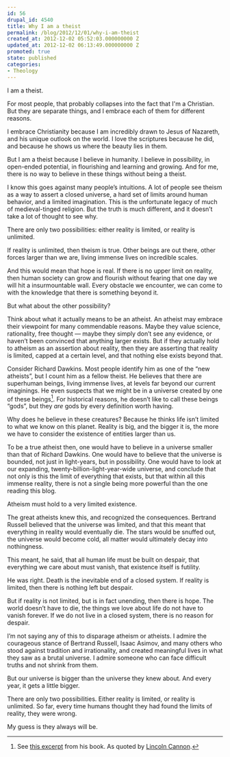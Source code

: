 ```yaml
---
id: 56
drupal_id: 4540
title: Why I am a theist
permalink: /blog/2012/12/01/why-i-am-theist
created_at: 2012-12-02 05:52:03.000000000 Z
updated_at: 2012-12-02 06:13:49.000000000 Z
promoted: true
state: published
categories:
- Theology
---
```

I am a theist. 

For most people, that probably collapses into the fact that I'm a Christian. But they are separate things, and I embrace each of them for different reasons. 

I embrace Christianity because I am incredibly drawn to Jesus of Nazareth, and his unique outlook on the world. I love the scriptures because he did, and because he shows us where the beauty lies in them. 

But I am a theist because I believe in humanity. I believe in possibility, in open-ended potential, in flourishing and learning and growing. And for me, there is no way to believe in these things without being a theist. 

I know this goes against many people’s intuitions. A lot of people see theism as a way to assert a closed universe, a hard set of limits around human behavior, and a limited imagination. This is the unfortunate legacy of much of medieval-tinged religion. But the truth is much different, and it doesn’t take a lot of thought to see why. 

There are only two possibilities: either reality is limited, or reality is unlimited.

If reality is unlimited, then theism is true. Other beings are out there, other forces larger than we are, living immense lives on incredible scales. 

And this would mean that hope is real. If there is no upper limit on reality, then human society can grow and flourish without fearing that one day we will hit a insurmountable wall. Every obstacle we encounter, we can come to with the knowledge that there is something beyond it.

But what about the other possibility?

Think about what it actually means to be an atheist. An atheist may embrace their viewpoint for many commendable reasons. Maybe they value science, rationality, free thought — maybe they simply don’t see any evidence, or haven’t been convinced that anything larger exists. But if they actually hold to atheism as an assertion about reality, then they are asserting that reality is limited, capped at a certain level, and that nothing else exists beyond that. 

Consider Richard Dawkins. Most people identify him as one of the “new atheists”, but I count him as a fellow theist. He believes that there are superhuman beings, living immense lives, at levels far beyond our current imaginings. He even suspects that we might be in a universe created by one of these beings[^1]. For historical reasons, he doesn’t like to call these beings “gods”, but they *are* gods by every definition worth having. 

Why does he believe in these creatures? Because he thinks life isn’t limited to what we know on this planet. Reality is big, and the bigger it is, the more we have to consider the existence of entities larger than us. 

To be a true atheist then, one would have to believe in a universe smaller than that of Richard Dawkins. One would have to believe that the universe is bounded, not just in light-years, but in possibility. One would have to look at our expanding, twenty-billion-light-year-wide universe, and conclude that not only is this the limit of everything that exists, but that within all this immense reality, there is not a single being more powerful than the one reading this blog.

Atheism must hold to a very limited existence. 

The great atheists knew this, and recognized the consequences. Bertrand Russell believed that the universe was limited, and that this meant that everything in reality would eventually die. The stars would be snuffed out, the universe would become cold, all matter would ultimately decay into nothingness. 

This meant, he said, that all human life must be built on despair, that everything we care about must vanish, that existence itself is futility. 

He was right. Death is the inevitable end of a closed system. If reality is limited, then there is nothing left but despair. 

But if reality is not limited, but is in fact unending, then there is hope. The world doesn’t have to die, the things we love about life do not have to vanish forever. If we do not live in a closed system, there is no reason for despair. 

I’m not saying any of this to disparage atheism or atheists. I admire the courageous stance of Bertrand Russell, Isaac Asimov, and many others who stood against tradition and irrationality, and created meaningful lives in what they saw as a brutal universe. I admire someone who can face difficult truths and not shrink from them.

But our universe is bigger than the universe they knew about. And every year, it gets a little bigger.

There are only two possibilities. Either reality is limited, or reality is unlimited. So far, every time humans thought they had found the limits of reality, they were wrong. 

My guess is they always will be.


[^1]: See [this excerpt](http://books.google.com/books?id=yq1xDpicghkC&lpg=PP1&dq=the%20god%20delusion&pg=PA98#v=onepage&q&f=false) from his book. As quoted by [Lincoln Cannon](http://www.new-god-argument.com/p/god-argument.html).
